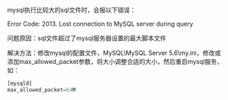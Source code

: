 ### 
mysql执行比较大的sql文件时，会报以下错误：

Error Code: 2013. Lost connection to MySQL server during query

问题原因：sql文件超过了mysql服务器设置的最大脚本文件

解决方法：修改mysql的配置文件，MySQL\MySQL Server 5.6\my.ini，修改或添加max_allowed_packet参数，将大小调整合适的大小，然后重启mysql服务，如：
```sql
[mysqld]
max_allowed_packet=64M
```
